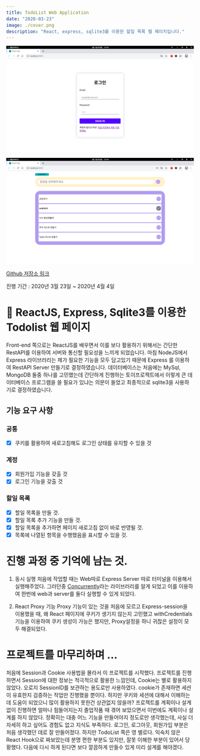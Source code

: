 ```yaml
---
title: TodoList Web Application
date: "2020-03-23"
image: ./cover.png
description: "React, express, sqlite3를 이용한 할일 목록 웹 페이지입니다."
---
```


![로그인 페이지](1.png)

![Todo LIst 페이지](2.png)

[Github 저장소 링크](https://github.com/khyun-kim/react-express-todolist)

진행 기간 : 2020년 3월 23일 ~ 2020년 4월 4일

# 🚀 ReactJS, Express, Sqlite3를 이용한 Todolist 웹 페이지 

Front-end 쪽으로는 ReactJS를 배우면서 이를 보다 활용하기 위해서는 간단한 RestAPI를 이용하여 서버와 통신할 필요성을 느끼게 되었습니다. 마침 NodeJS에서 Express 라이브러리는 제가 필요한 기능을 모두 담고있기 때문에 Express 를 이용하여 RestAPI Server 만들기로 결정하였습니다. 데이터베이스는 처음에는 MySql, MongoDB 둘중 하나를 고민했는데 간단하게 진행하는 토이프로젝트에서 이렇게 큰 데이터베이스 프로그램을 쓸 필요가 있냐는 의문이 들었고 최종적으로 sqlite3을 사용하기로 결정하였습니다.



## 기능 요구 사항
### 공통
- [x] 쿠키를 활용하여 새로고침해도 로그인 상태를 유지할 수 있을 것

### 계정
- [x] 회원가입 기능을 갖출 것
- [x] 로그인 기능을 갖출 것

### 할일 목록
- [x] 할일 목록을 만들 것.
- [x] 할일 목록 추가 기능을 만들 것.
- [x] 할일 목록을 추가하면 페이지 새로고침 없이 바로 반영될 것.
- [x] 목록에 나열된 항목을 수행했음을 표시할 수 있을 것.

# 진행 과정 중 기억에 남는 것.

1. 동시 실행
처음에 작업할 때는 Web따로 Express Server 따로 터미널을 이용해서 실행해주었다. 그러던중 [Concurrently](https://www.npmjs.com/package/concurrently)라는 라이브러리를 알게 되었고 이를 이용하여 한번에 web과 server를 둘다 실행할 수 있게 되었다.

2. React Proxy 기능
Proxy 기능이 있는 것을 처음에 모르고 Express-session을 이용했을 때, 왜 React 페이지에 쿠키가 생기지 않는지 고민했고 withCredentials 기능을 이용하여 쿠키 생성이 가능은 했지만, Proxy설정을 하니 귀찮은 설정이 모두 해결되었다.

# 프로젝트를 마무리하며 ...

처음에 Session과 Cookie 사용법을 몰라서 이 프로젝트를 시작했다. 프로젝트를 진행하면서 Session에 대한 정보는 적극적으로 활용한 느낌인데, Cookie는 별로 활용하지 않았다. 오로지 SessionID를 보관하는 용도로만 사용하였다. cookie가 존재하면 세션이 유효한지 검증하는 작업만 진행했을 뿐이다. 하지만 쿠키와 세션에 대해서 이해하는데 도움이 되었으니 많이 활용하지 못한건 상관없지 않을까? 프로젝트를 계획이나 설계없이 진행하면 얼마나 힘들어지는지 졸업작품 때 겪어 보았으면서 이번에도 계획이나 설계를 하지 않았다. 정확히는 대충 어느 기능을 만들어야지 정도로만 생각했는데, 사실 더 자세히 하고 싶어도 경험도 없고 지식도 부족하다. 로그인, 로그아웃, 회원가입 부분은 처음 생각했던 데로 잘 만들어졌다. 하지만 TodoList 쪽은 영 별로다. 익숙치 않은 React Hook으로 짜보았는데 분명 편한 부분도 있지만, 잘못 이해한 부분이 있어서 당황했다. 다음에 다시 하게 된다면 보다 깔끔하게 만들수 있게 미리 설계를 해야겠다.